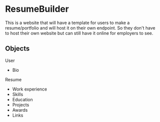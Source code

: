 # ResumeBuilder
This is a website that will have a template for users to make a resume/portfolio and will host it on their own endpoint. So they don't have to host their own website but can still have it online for employers to see.


## Objects 
User
- Bio

Resume
- Work experience
- Skills
- Education
- Projects
- Awards
- Links
